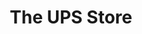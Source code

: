 ---
title: "The UPS Store"
url: /marietta/the-ups-store-johnson-ferry-road-northeast/
shop: Kopieren
---